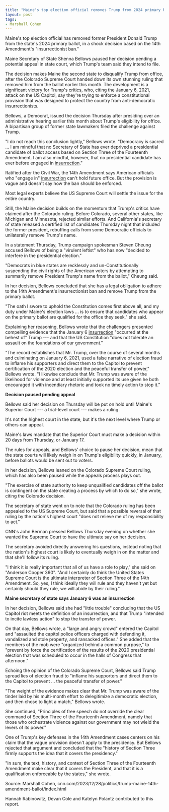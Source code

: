 ```yaml
---
title: "Maine's top election official removes Trump from 2024 primary ballot"
layout: post
tags:
- Marshall Cohen
---
```


Maine's top election official has removed former President Donald Trump from the state's 2024 primary ballot, in a shock decision based on the 14th Amendment's "insurrectionist ban."

Maine Secretary of State Shenna Bellows paused her decision pending a potential appeal in state court, which Trump's team said they intend to file.

The decision makes Maine the second state to disqualify Trump from office, after the Colorado Supreme Court handed down its own stunning ruling that removed him from the ballot earlier this month. The development is a significant victory for Trump's critics, who, citing the January 6, 2021, attack on the US Capitol, say they're trying to enforce a constitutional provision that was designed to protect the country from anti-democratic insurrectionists.

Bellows, a Democrat, issued the decision Thursday after presiding over an administrative hearing earlier this month about Trump's eligibility for office. A bipartisan group of former state lawmakers filed the challenge against Trump.

"I do not reach this conclusion lightly," Bellows wrote. "Democracy is sacred ... I am mindful that no Secretary of State has ever deprived a presidential candidate of ballot access based on Section Three of the Fourteenth Amendment. I am also mindful, however, that no presidential candidate has ever before engaged in [insurrection](/insurrection.html)."

Ratified after the Civil War, the 14th Amendment says American officials who "engage in" [insurrection](/insurrection.html) can't hold future office. But the provision is vague and doesn't say how the ban should be enforced.

Most legal experts believe the US Supreme Court will settle the issue for the entire country.

Still, the Maine decision builds on the momentum that Trump's critics have claimed after the Colorado ruling. Before Colorado, several other states, like Michigan and Minnesota, rejected similar efforts. And California's secretary of state released a certified list of candidates Thursday night that included the former president, rebuffing calls from some Democratic officials to unilaterally remove Trump's name.

In a statement Thursday, Trump campaign spokesman Steven Cheung accused Bellows of being a "virulent leftist" who has now "decided to interfere in the presidential election."

"Democrats in blue states are recklessly and un-Constitutionally suspending the civil rights of the American voters by attempting to summarily remove President Trump's name from the ballot," Cheung said.

In her decision, Bellows concluded that she has a legal obligation to adhere to the 14th Amendment's insurrectionist ban and remove Trump from the primary ballot.

"The oath I swore to uphold the Constitution comes first above all, and my duty under Maine's election laws ... is to ensure that candidates who appear on the primary ballot are qualified for the office they seek," she said.

Explaining her reasoning, Bellows wrote that the challengers presented compelling evidence that the January 6 [insurrection](/insurrection.html) "occurred at the behest of" Trump --- and that the US Constitution "does not tolerate an assault on the foundations of our government."

"The record establishes that Mr. Trump, over the course of several months and culminating on January 6, 2021, used a false narrative of election fraud to inflame his supporters and direct them to the Capitol to prevent certification of the 2020 election and the peaceful transfer of power," Bellows wrote. "I likewise conclude that Mr. Trump was aware of the likelihood for violence and at least initially supported its use given he both encouraged it with incendiary rhetoric and took no timely action to stop it."

**Decision paused pending appeal**

Bellows said her decision on Thursday will be put on hold until Maine's Superior Court --- a trial-level court --- makes a ruling.

It's not the highest court in the state, but it's the next level where Trump or others can appeal.

Maine's laws mandate that the Superior Court must make a decision within 20 days from Thursday, or January 17.

The rules for appeals, and Bellows' choice to pause her decision, mean that the state courts will likely weigh in on Trump's eligibility quickly, in January, before ballots would be sent out to voters.

In her decision, Bellows leaned on the Colorado Supreme Court ruling, which has also been paused while the appeals process plays out.

"The exercise of state authority to keep unqualified candidates off the ballot is contingent on the state creating a process by which to do so," she wrote, citing the Colorado decision.

The secretary of state went on to note that the Colorado ruling has been appealed to the US Supreme Court, but said that a possible reversal of that ruling by the nation's highest court "does not relieve me of my responsibility to act."

CNN's John Berman pressed Bellows Thursday evening on whether she wanted the Supreme Court to have the ultimate say on her decision.

The secretary avoided directly answering his questions, instead noting that the nation's highest court is likely to eventually weigh in on the matter and that she'll follow its ruling.

"I think it is really important that all of us have a role to play," she said on "Anderson Cooper 360". "And I certainly do think the United States Supreme Court is the ultimate interpreter of Section Three of the 14th Amendment. So, yes, I think ideally they will rule and they haven't yet but certainly should they rule, we will abide by their ruling."

**Maine secretary of state says January 6 was an insurrection**

In her decision, Bellows said she had "little trouble" concluding that the US Capitol riot meets the definition of an insurrection, and that Trump "intended to incite lawless action" to stop the transfer of power.

On that day, Bellows wrote, a "large and angry crowd" entered the Capitol and "assaulted the capitol police officers charged with defending it, vandalized and stole property, and ransacked offices." She added that the members of the mob were "organized behind a common purpose," to "prevent by force the certification of the results of the 2020 presidential election that was scheduled to occur in the halls of Congress that afternoon."

Echoing the opinion of the Colorado Supreme Court, Bellows said Trump spread lies of election fraud to "inflame his supporters and direct them to the Capitol to prevent ... the peaceful transfer of power."

"The weight of the evidence makes clear that Mr. Trump was aware of the tinder laid by his multi-month effort to delegitimize a democratic election, and then chose to light a match," Bellows wrote.

She continued, "Principles of free speech do not override the clear command of Section Three of the Fourteenth Amendment, namely that those who orchestrate violence against our government may not wield the levers of its power."

One of Trump's key defenses in the 14th Amendment cases centers on his claim that the vague provision doesn't apply to the presidency. But Bellows rejected that argument and concluded that the "history of Section Three firmly supports the idea that it covers the presidency."

"In sum, the text, history, and context of Section Three of the Fourteenth Amendment make clear that it covers the President, and that it is a qualification enforceable by the states," she wrote.

Source: Marshall Cohen, cnn.com/2023/12/28/politics/trump-maine-14th-amendment-ballot/index.html

Hannah Rabinowitz, Devan Cole and Katelyn Polantz contributed to this report.

